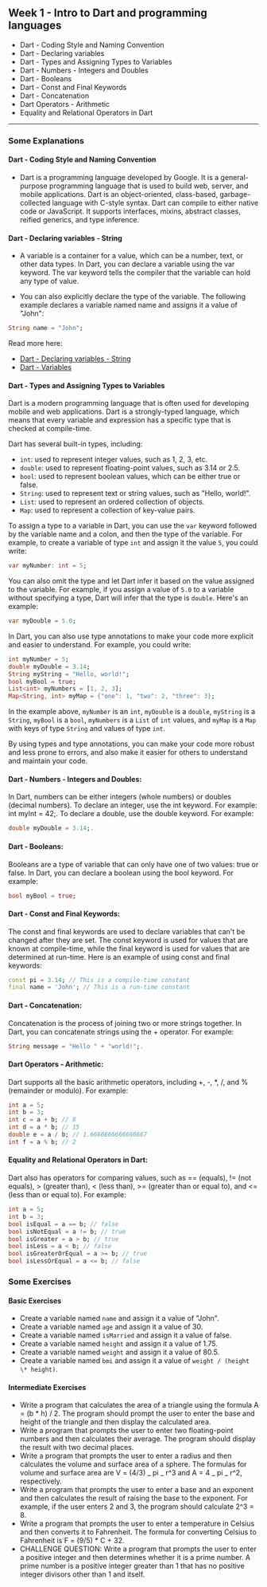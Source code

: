 ## Week 1 - Intro to Dart and programming languages

- Dart - Coding Style and Naming Convention
- Dart - Declaring variables
- Dart - Types and Assigning Types to Variables
- Dart - Numbers - Integers and Doubles
- Dart - Booleans
- Dart - Const and Final Keywords
- Dart - Concatenation
- Dart Operators - Arithmetic
- Equality and Relational Operators in Dart

---

### Some Explanations

#### Dart - Coding Style and Naming Convention

- Dart is a programming language developed by Google. It is a general-purpose programming language that is used to build web, server, and mobile applications. Dart is an object-oriented, class-based, garbage-collected language with C-style syntax. Dart can compile to either native code or JavaScript. It supports interfaces, mixins, abstract classes, reified generics, and type inference.

#### Dart - Declaring variables - String

- A variable is a container for a value, which can be a number, text, or other data types. In Dart, you can declare a variable using the var keyword. The var keyword tells the compiler that the variable can hold any type of value.

- You can also explicitly declare the type of the variable. The following example declares a variable named name and assigns it a value of "John":

```dart
String name = "John";
```

Read more here:

- [Dart - Declaring variables - String](https://www.tutorialspoint.com/dart_programming/dart_programming_variables.htm)
- [Dart - Variables](https://dart.dev/guides/language/language-tour#variables)

#### Dart - Types and Assigning Types to Variables

Dart is a modern programming language that is often used for developing mobile and web applications. Dart is a strongly-typed language, which means that every variable and expression has a specific type that is checked at compile-time.

Dart has several built-in types, including:

- `int`: used to represent integer values, such as 1, 2, 3, etc.
- `double`: used to represent floating-point values, such as 3.14 or 2.5.
- `bool`: used to represent boolean values, which can be either true or false.
- `String`: used to represent text or string values, such as "Hello, world!".
- `List`: used to represent an ordered collection of objects.
- `Map`: used to represent a collection of key-value pairs.

To assign a type to a variable in Dart, you can use the `var` keyword followed by the variable name and a colon, and then the type of the variable. For example, to create a variable of type `int` and assign it the value `5`, you could write:

```dart
var myNumber: int = 5;
```

You can also omit the type and let Dart infer it based on the value assigned to the variable. For example, if you assign a value of `5.0` to a variable without specifying a type, Dart will infer that the type is `double`. Here's an example:

```dart
var myDouble = 5.0;
```

In Dart, you can also use type annotations to make your code more explicit and easier to understand. For example, you could write:

```dart
int myNumber = 5;
double myDouble = 3.14;
String myString = "Hello, world!";
bool myBool = true;
List<int> myNumbers = [1, 2, 3];
Map<String, int> myMap = {"one": 1, "two": 2, "three": 3};
```

In the example above, `myNumber` is an `int`, `myDouble` is a `double`, `myString` is a `String`, `myBool` is a `bool`, `myNumbers` is a `List` of `int` values, and `myMap` is a `Map` with keys of type `String` and values of type `int`.

By using types and type annotations, you can make your code more robust and less prone to errors, and also make it easier for others to understand and maintain your code.

#### Dart - Numbers - Integers and Doubles:

In Dart, numbers can be either integers (whole numbers) or doubles (decimal numbers). To declare an integer, use the int keyword. For example: int myInt = 42;. To declare a double, use the double keyword. For example:

```dart
double myDouble = 3.14;.
```

#### Dart - Booleans:

Booleans are a type of variable that can only have one of two values: true or false. In Dart, you can declare a boolean using the bool keyword. For example:

```dart
bool myBool = true;
```

#### Dart - Const and Final Keywords:

The const and final keywords are used to declare variables that can't be changed after they are set. The const keyword is used for values that are known at compile-time, while the final keyword is used for values that are determined at run-time. Here is an example of using const and final keywords:

```dart
const pi = 3.14; // This is a compile-time constant
final name = 'John'; // This is a run-time constant
```

#### Dart - Concatenation:

Concatenation is the process of joining two or more strings together. In Dart, you can concatenate strings using the + operator. For example:

```dart
String message = "Hello " + "world!";.
```

#### Dart Operators - Arithmetic:

Dart supports all the basic arithmetic operators, including +, -, \*, /, and % (remainder or modulo). For example:

```dart
int a = 5;
int b = 3;
int c = a + b; // 8
int d = a * b; // 15
double e = a / b; // 1.6666666666666667
int f = a % b; // 2
```

#### Equality and Relational Operators in Dart:

Dart also has operators for comparing values, such as == (equals), != (not equals), > (greater than), < (less than), >= (greater than or equal to), and <= (less than or equal to). For example:

```dart
int a = 5;
int b = 3;
bool isEqual = a == b; // false
bool isNotEqual = a != b; // true
bool isGreater = a > b; // true
bool isLess = a < b; // false
bool isGreaterOrEqual = a >= b; // true
bool isLessOrEqual = a <= b; // false
```

### Some Exercises

#### Basic Exercises

- Create a variable named `name` and assign it a value of "John".
- Create a variable named `age` and assign it a value of 30.
- Create a variable named `isMarried` and assign it a value of false.
- Create a variable named `height` and assign it a value of 1.75.
- Create a variable named `weight` and assign it a value of 80.5.
- Create a variable named `bmi` and assign it a value of `weight / (height \* height)`.

#### Intermediate Exercises

- Write a program that calculates the area of a triangle using the formula A = (b \* h) / 2. The program should prompt the user to enter the base and height of the triangle and then display the calculated area.
- Write a program that prompts the user to enter two floating-point numbers and then calculates their average. The program should display the result with two decimal places.
- Write a program that prompts the user to enter a radius and then calculates the volume and surface area of a sphere. The formulas for volume and surface area are V = (4/3) _ pi _ r^3 and A = 4 _ pi _ r^2, respectively.
- Write a program that prompts the user to enter a base and an exponent and then calculates the result of raising the base to the exponent. For example, if the user enters 2 and 3, the program should calculate 2^3 = 8.
- Write a program that prompts the user to enter a temperature in Celsius and then converts it to Fahrenheit. The formula for converting Celsius to Fahrenheit is F = (9/5) \* C + 32.
- CHALLENGE QUESTION: Write a program that prompts the user to enter a positive integer and then determines whether it is a prime number. A prime number is a positive integer greater than 1 that has no positive integer divisors other than 1 and itself.
